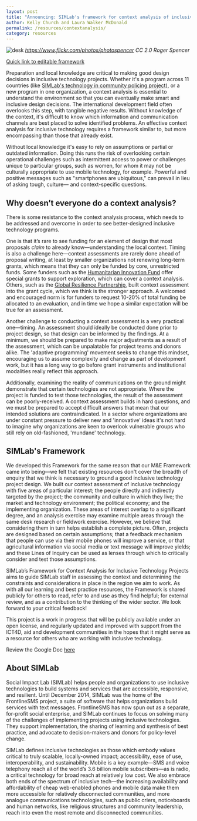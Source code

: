 ```yaml
---
layout: post
title: "Announcing: SIMLab's framework for context analysis of inclusive technology in social change projects"
author: Kelly Church and Laura Walker McDonald
permalink: /resources/contextanalysis/
category: resources
---
```

![desk]({{site.baseurl}}/images/heart.jpg)
*https://www.flickr.com/photos/photospencer CC 2.0 Roger Spencer*

[Quick link to editable framework](https://docs.google.com/document/d/1-RvVky0ubjH1qxP201AvNeCIeTJHsyZ3qGVIK-iUDYM/edit#heading=h.92iqc36bfg7)

Preparation and local knowledge are critical to making good design decisions in inclusive technology projects. Whether it's a program across 11 countries (like [SIMLab's technology in community policing project](http://simlab.org/blog/2016/02/08/icts-and-human-security/)), or a new program in one organization, a context analysis is essential to understand the environment so that you can eventually make smart and inclusive design decisions. The international development field often overlooks this step, with tangible negative results. Without knowledge of the context, it's difficult to know which information and communication channels are best placed to solve identified problems. An effective context analysis for inclusive technology requires a framework similar to, but more encompassing than those that already exist.

Without local knowledge it's easy to rely on assumptions or partial or outdated information. Doing this runs the risk of overlooking certain operational challenges such as intermittent access to power or challenges unique to particular groups, such as women, for whom it may not be culturally appropriate to use mobile technology, for example. Powerful and positive messages such as "smartphones are ubiquitous," can prevail in lieu of asking tough, culture&mdash; and context-specific questions.

## Why doesn’t everyone do a context analysis?

There is some resistance to the context analysis process, which needs to be addressed and overcome in order to see better-designed inclusive technology programs.

One is that it’s rare to see funding for an element of design that most proposals *claim* to already know&mdash;understanding the local context. Timing is also a challenge here&mdash;context assessments are rarely done ahead of proposal writing, at least by smaller organizations not renewing long-term grants, which means that they can only be funded by core, unrestricted funds. Some funders such as the [Humanitarian Innovation Fund](http://www.elrha.org/hif/home/) offer special grants to support exploration, which can cover a context analysis. Others, such as the
[Global Resilience Partnership](http://www.globalresiliencepartnership.org/), built context assessment into the grant cycle, which we think is the stronger approach. A welcomed and encouraged norm is for funders to request 10-20% of total funding be allocated to an evaluation, and in time we hope a similar expectation will be true for an assessment.

Another challenge to conducting a context assessment is a very practical one&mdash;timing. An assessment should ideally be conducted done prior to project design, so that design can be informed by the findings. At a minimum, we should be prepared to make major adjustments as a result of the assessment, which can be unpalatable for project teams and donors alike. The 'adaptive programming' movement seeks to change this mindset, encouraging us to assume complexity and change as part of development work, but it has a long way to go before grant instruments and institutional modalities really reflect this approach.

Additionally, examining the reality of communications on the ground might demonstrate that certain technologies are not appropriate. Where the project is funded to test those technologies, the result of the assessment can be poorly-received. A context assessment builds in hard questions, and we must be prepared to accept difficult answers that mean that our intended solutions are contraindicated. In a sector where organizations are under constant pressure to deliver new and 'innovative' ideas it's not hard to imagine why organizations are keen to overlook vulnerable groups who still rely on old-fashioned, 'mundane' technology.

## SIMLab's Framework

We developed this Framework for the same reason that our M&E Framework came into being&mdash;we felt that existing resources don't cover the breadth of enquiry that we think is necessary to ground a good inclusive technology project design. We built our context assessment of inclusive technology with five areas of particular interest; the people directly and indirectly targeted by the project; the community and culture in which they live; the market and technology environment; the political economy; and the implementing organization. These areas of interest overlap to a significant degree, and an analysis exercise may examine multiple areas through the same desk research or fieldwork exercise. However, we believe that considering them in turn helps establish a complete picture. Often, projects are designed based on certain assumptions; that a feedback mechanism that people can use via their mobile phones will improve a service, or that agricultural information via social media or text message will improve yields; and these Lines of Inquiry can be used as lenses through which to critically consider and test those assumptions.

SIMLab’s Framework for Context Analysis for Inclusive Technology Projects aims to guide SIMLab staff in assessing the context and determining the constraints and considerations in place in the region we aim to work. As with all our learning and best practice resources, the Framework is shared publicly for others to read, refer to and use as they find helpful; for external review, and as a contribution to the thinking of the wider sector. We look forward to your critical feedback!

This project is a work in progress that will be publicly available under an open license, and regularly updated and improved with support from the ICT4D, aid and development communities in the hopes that it might serve as a resource for others who are working with inclusive technology.

Review the Google Doc [here](https://docs.google.com/document/d/1-RvVky0ubjH1qxP201AvNeCIeTJHsyZ3qGVIK-iUDYM/edit#heading=h.92iqc36bfg7)

## About SIMLab

Social Impact Lab (SIMLab) helps people and organizations to use inclusive technologies to build systems and services that are accessible, responsive, and resilient. Until December 2014, SIMLab was the home of the FrontlineSMS project, a suite of software that helps organizations build services with text messages. FrontlineSMS has now spun out as a separate, for-profit social enterprise, and SIMLab continues to focus on solving many of the challenges of implementing projects using inclusive technologies. They support implementation, the sharing of learning and synthesis of best practice, and advocate to decision-makers and donors for policy-level change.

SIMLab defines inclusive technologies as those which embody values critical to truly scalable, locally-owned impact; accessibility, ease of use, interoperability, and sustainability. Mobile is a key example—SMS and voice telephony reach all of the world’s 3.6 billion mobile subscribers&mdash;as is radio, a critical technology for broad reach at relatively low cost. We also embrace both ends of the spectrum of inclusive tech&mdash;the increasing availability and affordability of cheap web-enabled phones and mobile data make them more accessible for relatively disconnected communities, and more analogue communications technologies, such as public criers, noticeboards and human networks, like religious structures and community leadership, reach into even the most remote and disconnected communities.
